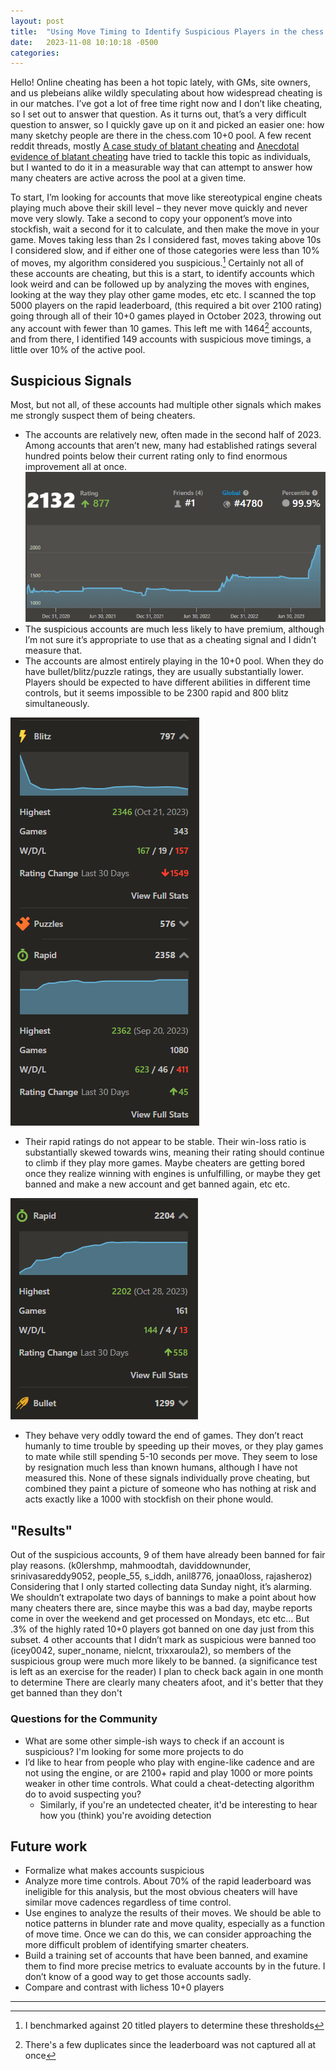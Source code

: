 ```yaml
---
layout: post
title:  "Using Move Timing to Identify Suspicious Players in the chess.com 10+0 Pool"
date:   2023-11-08 10:10:18 -0500
categories:
---
```

Hello! Online cheating has been a hot topic lately, with GMs, site owners, and us plebeians alike wildly speculating about how widespread cheating is in our matches. I’ve got a lot of free time right now and I don’t like cheating, so I set out to answer that question. As it turns out, that’s a very difficult question to answer, so I quickly gave up on it and picked an easier one: how many sketchy people are there in the chess.com 10+0 pool.
A few recent reddit threads, mostly [A case study of blatant cheating](https://www.reddit.com/r/chess/comments/17lavfo/a_case_study_of_blatant_cheating_from_2200_rapid/ "A case study of blatant cheating") and [Anecdotal evidence of blatant cheating](https://www.reddit.com/r/chess/comments/17m58lw/anecdotal_evidence_of_blatant_cheating_amongst/ "Anecdotal evidence of blatant cheating") have tried to tackle this topic as individuals, but I wanted to do it in a measurable way that can attempt to answer how many cheaters are active across the pool at a given time.

To start, I’m looking for accounts that move like stereotypical engine cheats playing much above their skill level – they never move quickly and never move very slowly. Take a second to copy your opponent’s move into stockfish, wait a second for it to calculate, and then make the move in your game. Moves taking less than 2s I considered fast, moves taking above 10s I considered slow, and if either one of those categories were less than 10% of moves, my algorithm considered you suspicious.[^1] Certainly not all of these accounts are cheating, but this is a start, to identify accounts which look weird and can be followed up by analyzing the moves with engines, looking at the way they play other game modes, etc etc.
I scanned the top 5000 players on the rapid leaderboard, (this required a bit over 2100 rating) going through all of their 10+0 games played in October 2023, throwing out any account with fewer than 10 games. This left me with 1464[^2] accounts, and from there, I identified 149 accounts with suspicious move timings, a little over 10% of the active pool.
## Suspicious Signals
Most, but not all, of these accounts had multiple other signals which makes me strongly suspect them of being cheaters.
- The accounts are relatively new, often made in the second half of 2023. Among accounts that aren’t new, many had established ratings several hundred points below their current rating only to find enormous improvement all at once.
![A player stable at 1300 quickly climbing to 1600, then quickly climbing to 2100](/images/suspicious_example_three.PNG "I don't believe in plateaus")
- The suspicious accounts are much less likely to have premium, although I’m not sure it’s appropriate to use that as a cheating signal and I didn’t measure that.
- The accounts are almost entirely playing in the 10+0 pool. When they do have bullet/blitz/puzzle ratings, they are usually substantially lower. Players should be expected to have different abilities in different time controls, but it seems impossible to be 2300 rapid and 800 blitz simultaneously.

![A player rated 2350 in Rapid but 800 in Blitz](/images/suspicious_example_blitz_vs_rapid.PNG "2350 Rapid but 800 Blitz")
- Their rapid ratings do not appear to be stable. Their win-loss ratio is substantially skewed towards wins, meaning their rating should continue to climb if they play more games. Maybe cheaters are getting bored once they realize winning with engines is unfulfilling, or maybe they get banned and make a new account and get banned again, etc etc.

![A player rated 2200 in Rapid but 1300 in Bullet](/images/suspicious_example_one.PNG "Give them nine extra minutes and they can't be stopped")
- They behave very oddly toward the end of games. They don’t react humanly to time trouble by speeding up their moves, or they play games to mate while still spending 5-10 seconds per move. They seem to lose by resignation much less than known humans, although I have not measured this.
None of these signals individually prove cheating, but combined they paint a picture of someone who has nothing at risk and acts exactly like a 1000 with stockfish on their phone would.


## "Results"
Out of the suspicious accounts, 9 of them have already been banned for fair play reasons. (k0lershmp, mahmoodtah, daviddownunder, srinivasareddy9052, people_55, s_iddh, anil8776, jonaa0loss, rajasheroz) Considering that I only started collecting data Sunday night, it’s alarming. We shouldn’t extrapolate two days of bannings to make a point about how many cheaters there are, since maybe this was a bad day, maybe reports come in over the weekend and get processed on Mondays, etc etc… But .3% of the highly rated 10+0 players got banned on one day just from this subset. 4 other accounts that I didn’t mark as suspicious were banned too (icey0042, super_noname, nielcnt, trixxaroula2), so members of the suspicious group were much more likely to be banned. (a significance test is left as an exercise for the reader) 
I plan to check back again in one month to determine 
There are clearly many cheaters afoot, and it's better that they get banned than they don't
### Questions for the Community
* What are some other simple-ish ways to check if an account is suspicious? I'm looking for some more projects to do
* I’d like to hear from people who play with engine-like cadence and are not using the engine, or are 2100+ rapid and play 1000 or more points weaker in other time controls. What could a cheat-detecting algorithm do to avoid suspecting you?
  * Similarly, if you're an undetected cheater, it'd be interesting to hear how you (think) you're avoiding detection

## Future work

* Formalize what makes accounts suspicious
* Analyze more time controls. About 70% of the rapid leaderboard was ineligible for this analysis, but the most obvious cheaters will have similar move cadences regardless of time control.
* Use engines to analyze the results of their moves. We should be able to notice patterns in blunder rate and move quality, especially as a function of move time. Once we can do this, we can consider approaching the more difficult problem of identifying smarter cheaters.
* Build a training set of accounts that have been banned, and examine them to find more precise metrics to evaluate accounts by in the future. I don’t know of a good way to get those accounts sadly.
* Compare and contrast with lichess 10+0 players

---

[^1]: I benchmarked against 20 titled players to determine these thresholds

[^2]: There's a few duplicates since the leaderboard was not captured all at once